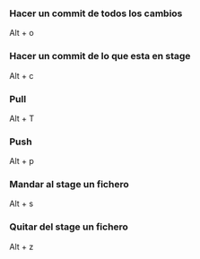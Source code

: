 ### Hacer un commit de todos los cambios

Alt + o

### Hacer un commit de lo que esta en stage

Alt + c

### Pull

Alt + T

### Push

Alt + p

### Mandar al stage un fichero

Alt + s

### Quitar del stage un fichero 

Alt + z